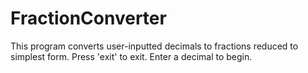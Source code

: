 # FractionConverter

This program converts user-inputted decimals to fractions reduced to simplest form. 
Press 'exit' to exit. Enter a decimal to begin.

